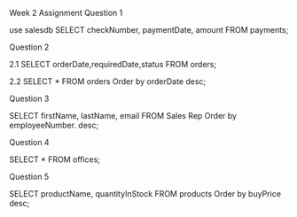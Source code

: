 Week 2 Assignment
Question 1

use salesdb
SELECT checkNumber, paymentDate, amount FROM payments;

Question 2

2.1 SELECT orderDate,requiredDate,status FROM orders;

2.2 SELECT *
    FROM orders
    Order by orderDate desc;

Question 3

  SELECT firstName, lastName, email 
	FROM Sales Rep
	Order by employeeNumber. desc;

Question 4

SELECT * FROM offices;

Question 5

SELECT productName, quantityInStock
FROM products
Order by buyPrice desc;


